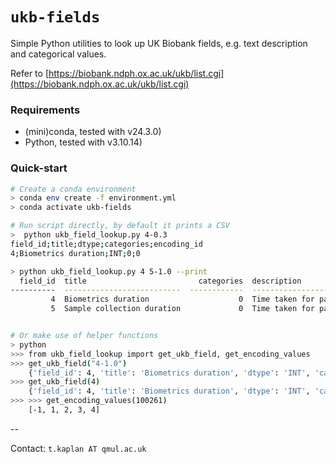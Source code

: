 # `ukb-fields`

Simple Python utilities to look up UK Biobank fields, e.g. text description and categorical values.

Refer to [https://biobank.ndph.ox.ac.uk/ukb/list.cgi](https://biobank.ndph.ox.ac.uk/ukb/list.cgi)

### Requirements

- (mini)conda, tested with v24.3.0)
- Python, tested with v3.10.14)


### Quick-start

```bash
# Create a conda environment
> conda env create -f environment.yml
> conda activate ukb-fields

# Run script directly, by default it prints a CSV
>  python ukb_field_lookup.py 4-0.3
field_id;title;dtype;categories;encoding_id
4;Biometrics duration;INT;0;0

> python ukb_field_lookup.py 4 5-1.0 --print
  field_id  title                         categories  description
----------  --------------------------  ------------  ------------------------------------------------------------------------------------------------------------------------------------------------------------------------------
         4  Biometrics duration                    0  Time taken for participant to do the tests in the biometric station of the Assessment Centre visit.
         5  Sample collection duration             0  Time taken for participant to complete the blood phlebotomy station of the Assessment Centre visit. This is longer than the time during which they were actively giving blood.


# Or make use of helper functions
> python
>>> from ukb_field_lookup import get_ukb_field, get_encoding_values
>>> get_ukb_field("4-1.0")
    {'field_id': 4, 'title': 'Biometrics duration', 'dtype': 'INT', 'categories': 0, 'description': 'Time taken for participant ...'}
>>> get_ukb_field(4)
    {'field_id': 4, 'title': 'Biometrics duration', 'dtype': 'INT', 'categories': 0, 'description': 'Time taken for participant ...'}
>>> >>> get_encoding_values(100261)
    [-1, 1, 2, 3, 4]
```


--

Contact: `t.kaplan AT qmul.ac.uk`
